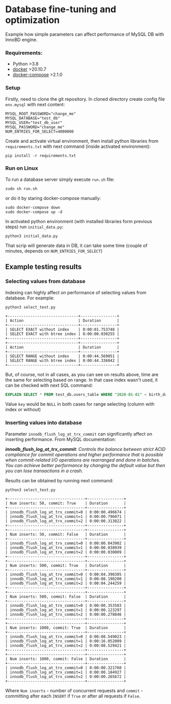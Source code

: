 # Database fine-tuning and optimization
Example how simple parameters can affect performance of MySQL DB with InnoBD engine.

### Requirements:
 - Python >3.8
 - [docker](https://docs.docker.com/get-docker/) >20.10.7
 - [docker-compose](https://docs.docker.com/compose/install/) >2.1.0

### Setup
Firstly, need to clone the git repository. In cloned directory create config file `env.mysql` with next content:
```
MYSQL_ROOT_PASSWORD="change_me"
MYSQL_DATABASE="test_db"
MYSQL_USER="test_db_user"
MYSQL_PASSWORD="change_me"
NUM_ENTRIES_FOR_SELECT=4000000
```

Create and activate virtual environment, then install python libraries from `requirements.txt` with next command (inside activated environment):
```shell
pip install -r requirements.txt 
```

### Run on Linux
To run a database server simply execute `run.sh` file:
```shell
sudo sh run.sh
```
or do it by staring docker-compose manually:
```shell
sudo docker-compose down
sudo docker-compose up -d
```

In activated python environment (with installed libraries form previous steps) run `initial_data.py`:
```shell
python3 initial_data.py
```
That scrip will generate data in DB, it can take some time (couple of minutes, depends on `NUM_ENTRIES_FOR_SELECT`) 

## Example testing results
### Selecting values from database 

Indexing can highly affect on performance of selecting values from database. For example:

`python3 select_test.py`

 ```
 +-------------------------------+----------------+
 | Action                        | Duration       |
 +-------------------------------+----------------+
 | SELECT EXACT without index    | 0:00:01.753748 |
 | SELECT EXACT with btree index | 0:00:00.030255 |
 +-------------------------------+----------------+
 +-------------------------------+----------------+
 | Action                        | Duration       |
 +-------------------------------+----------------+
 | SELECT RANGE without index    | 0:00:44.569051 |
 | SELECT RANGE with btree index | 0:00:44.336042 |
 +-------------------------------+----------------+
 ```                                     

But, of course, not in all cases, as you can see on results above, time are the same for selecting based on range. In that case index wasn't used, it can be checked with next SQL command: 
```sql
EXPLAIN SELECT * FROM test_db.users_table WHERE "2020-01-01" < birth_date < "2020-01-02"
```
Value `key` would be `NULL` in both cases for range selecting (column with index or without)


### Inserting values into database

Parameter `innodb_flush_log_at_trx_commit` can significantly affect on inserting performance. 
From MySQL documentation:

_**innodb_flush_log_at_trx_commit**_:
_Controls the balance between strict ACID compliance for commit operations and higher performance that is possible when commit-related I/O operations are rearranged and done in batches. You can achieve better performance by changing the default value but then you can lose transactions in a crash._

Results can be obtained by running next command: 

`python3 select_test.py`

```
+----------------------------------+----------------+
| Num inserts: 50, commit: True    | Duration       |
+----------------------------------+----------------+
| innodb_flush_log_at_trx_commit=0 | 0:00:00.496674 |
| innodb_flush_log_at_trx_commit=1 | 0:00:00.796071 |
| innodb_flush_log_at_trx_commit=2 | 0:00:00.313822 |
+----------------------------------+----------------+
+----------------------------------+----------------+
| Num inserts: 50, commit: False   | Duration       |
+----------------------------------+----------------+
| innodb_flush_log_at_trx_commit=0 | 0:00:00.043902 |
| innodb_flush_log_at_trx_commit=1 | 0:00:00.038939 |
| innodb_flush_log_at_trx_commit=2 | 0:00:00.030009 |
+----------------------------------+----------------+
+----------------------------------+----------------+
| Num inserts: 500, commit: True   | Duration       |
+----------------------------------+----------------+
| innodb_flush_log_at_trx_commit=0 | 0:00:04.390305 |
| innodb_flush_log_at_trx_commit=1 | 0:00:08.190200 |
| innodb_flush_log_at_trx_commit=2 | 0:00:04.244259 |
+----------------------------------+----------------+
+----------------------------------+----------------+
| Num inserts: 500, commit: False  | Duration       |
+----------------------------------+----------------+
| innodb_flush_log_at_trx_commit=0 | 0:00:00.353503 |
| innodb_flush_log_at_trx_commit=1 | 0:00:00.123297 |
| innodb_flush_log_at_trx_commit=2 | 0:00:00.278846 |
+----------------------------------+----------------+
+----------------------------------+----------------+
| Num inserts: 1000, commit: True  | Duration       |
+----------------------------------+----------------+
| innodb_flush_log_at_trx_commit=0 | 0:00:08.549023 |
| innodb_flush_log_at_trx_commit=1 | 0:00:16.052009 |
| innodb_flush_log_at_trx_commit=2 | 0:00:08.529421 |
+----------------------------------+----------------+
+----------------------------------+----------------+
| Num inserts: 1000, commit: False | Duration       |
+----------------------------------+----------------+
| innodb_flush_log_at_trx_commit=0 | 0:00:00.321760 |
| innodb_flush_log_at_trx_commit=1 | 0:00:00.184927 |
| innodb_flush_log_at_trx_commit=2 | 0:00:00.265672 |
+----------------------------------+----------------+
```
Where `Num inserts` - number of concurrent requests and `commit` - committing after each `INSERT` if `True` or after all requests if `False`.
